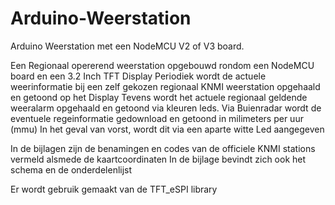 # Arduino-Weerstation
Arduino Weerstation met een NodeMCU V2 of V3 board.

Een Regionaal opererend weerstation opgebouwd rondom een NodeMCU board en een 3.2 Inch TFT Display
Periodiek wordt de actuele weerinformatie bij een zelf gekozen regionaal KNMI weerstation opgehaald en getoond op het Display
Tevens wordt het actuele regionaal geldende weeralarm opgehaald en getoond via kleuren leds.
Via Buienradar wordt de eventuele regeinformatie gedownload en getoond in milimeters per uur (mmu)
In het geval van vorst, wordt dit via een aparte witte Led aangegeven

In de bijlagen zijn de benamingen en codes van de officiele KNMI stations vermeld alsmede de kaartcoordinaten
In de bijlage bevindt zich ook het schema en de onderdelenlijst

Er wordt gebruik gemaakt van de TFT_eSPI library
